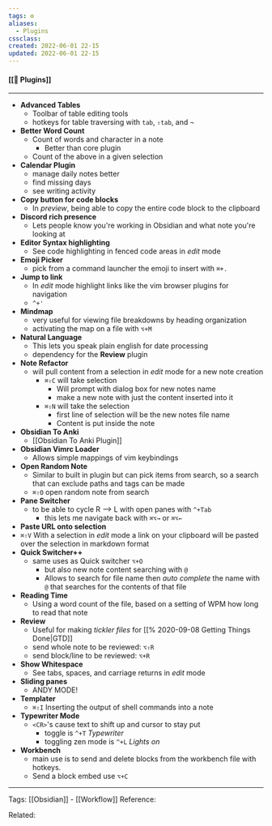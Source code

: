 ```yaml
---
tags: ⚙️
aliases: 
  - Plugins
cssclass:
created: 2022-06-01 22-15
updated: 2022-06-01 22-15
---
```


#### [[🔌️ Plugins]]

---

- **Advanced Tables**
	- Toolbar of table editing tools
	- hotkeys for table traversing with `tab`, `⇧tab`, and `¬`
- **Better Word Count**
	- Count of words and character in a note
		- Better than core plugin
	- Count of the above in a given selection
- **Calendar Plugin**
	- manage daily notes better
	- find missing days
	- see writing activity
- **Copy button for code blocks**
	- In *preview*, being able to copy the entire code block to the clipboard
- **Discord rich presence**
	- Lets people know you're working in Obsidian and what note you're looking at
- **Editor Syntax highlighting**
	- See code highlighting in fenced code areas in *edit* mode
- **Emoji Picker**
	- pick from a command launcher the emoji to insert with `⌘+.`
- **Jump to link**
	- In *edit* mode highlight links like the vim browser plugins for navigation
	- `^+'`
- **Mindmap**
	- very useful for viewing file breakdowns by heading organization
	- activating the map on a file with `⌥+M`
- **Natural Language**
	- This lets you speak plain english for date processing
	- dependency for the **Review** plugin
- **Note Refactor**
	- will pull content from a selection in *edit* mode for a new note creation
		- `⌘⇧C` will take selection 
			- Will prompt with dialog box for new notes name
			- make a new note with just the content inserted into it
		- `⌘⇧N` will take the selection
			- first line of selection will be the new notes file name
			- Content is put inside the note
- **Obsidian To Anki**
	- [[Obsidian To Anki Plugin]]
- **Obsidian Vimrc Loader**
	- Allows simple mappings of vim keybindings
- **Open Random Note**
	- Similar to built in plugin but can pick items from search, so a search that can exclude paths and tags can be made
	- `⌘⇧O` open random note from search
- **Pane Switcher**
	- to be able to cycle R --> L with open panes with `^+Tab`
		- this lets me navigate back with `⌘⌥→` or `⌘⌥←`
- **Paste URL onto selection**
- `⌘⇧V` With a selection in *edit* mode a link on your clipboard will be pasted over the selection in markdown format
- **Quick Switcher++**
	- same uses as Quick switcher `⌥+O`
		- but also new note content searching with `@`
		- Allows to search for file name then *auto complete* the name with `@` that searches for the contents of that file
- **Reading Time**
	- Using a word count of the file, based on a setting of WPM how long to read that note
- **Review**
	- Useful for making *tickler files* for [[% 2020-09-08 Getting Things Done|GTD]]
	- send whole note to be reviewed: `⌥⇧R`
	- send block/line to be reviewed: `⌥+R`
- **Show Whitespace**
	- See tabs, spaces, and carriage returns in *edit* mode
- **Sliding panes**
	- ANDY MODE!
- **Templater**
	- `⌘⇧I` Inserting the output of shell commands into a note 
- **Typewriter Mode**
	- `<CR>`'s cause text to shift up and cursor to stay put
		- toggle is `^+T` *Typewriter*
		- toggling zen mode is `^+L` *Lights on*
- **Workbench**
	- main use is to send and delete blocks from the workbench file with hotkeys. 
	- Send a block embed use `⌥+C`




---
Tags: 
[[Obsidian]] - [[Workflow]]
Reference:

Related:
